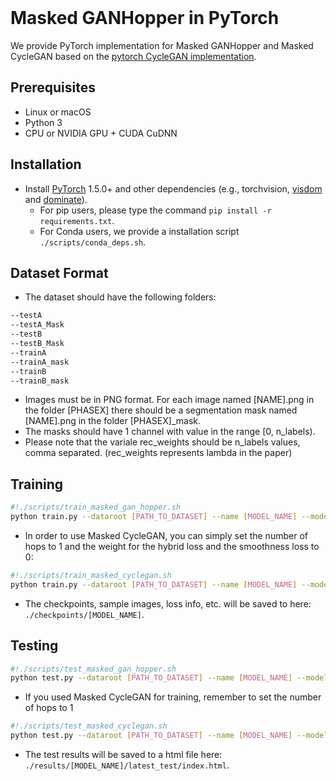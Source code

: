 <br><br><br>

# Masked GANHopper in PyTorch

We provide PyTorch implementation for Masked GANHopper and Masked CycleGAN based on the [pytorch CycleGAN implementation](https://github.com/junyanz/pytorch-CycleGAN-and-pix2pix).

## Prerequisites
- Linux or macOS
- Python 3
- CPU or NVIDIA GPU + CUDA CuDNN


## Installation

- Install [PyTorch](http://pytorch.org) 1.5.0+ and other dependencies (e.g., torchvision, [visdom](https://github.com/facebookresearch/visdom) and [dominate](https://github.com/Knio/dominate)).
  - For pip users, please type the command `pip install -r requirements.txt`.
  - For Conda users, we provide a installation script `./scripts/conda_deps.sh`.

## Dataset Format
- The dataset should have the following folders:
```bash
--testA
--testA_Mask
--testB
--testB_Mask
--trainA
--trainA_mask
--trainB
--trainB_mask
```
- Images must be in PNG format. For each image named [NAME].png in the folder [PHASEX] there should be a segmentation mask named [NAME].png in the folder [PHASEX]_mask. 
- The masks should have 1 channel with value in the range [0, n_labels). 
- Please note that the variale rec_weights should be n_labels values, comma separated. (rec_weights represents lambda in the paper)

## Training
```bash
#!./scripts/train_masked_gan_hopper.sh
python train.py --dataroot [PATH_TO_DATASET] --name [MODEL_NAME] --model masked_gan_hopper
```
- In order to use Masked CycleGAN, you can simply set the number of hops to 1 and the weight for the hybrid loss and the smoothness loss to 0:
```bash
#!./scripts/train_masked_cyclegan.sh
python train.py --dataroot [PATH_TO_DATASET] --name [MODEL_NAME] --model masked_gan_hopper --num_hops 1 --lambda_smooth 0 --lambda_hybrid 0
```
- The checkpoints, sample images, loss info, etc. will be saved to here: `./checkpoints/[MODEL_NAME]`.
## Testing

```bash
#!./scripts/test_masked_gan_hopper.sh
python test.py --dataroot [PATH_TO_DATASET] --name [MODEL_NAME] --model test --model_suffix [A or B]
```
- If you used Masked CycleGAN for training, remember to set the number of hops to 1
```bash
#!./scripts/test_masked_cyclegan.sh
python test.py --dataroot [PATH_TO_DATASET] --name [MODEL_NAME] --model test --model_suffix [A or B] --num_hops 1
```
- The test results will be saved to a html file here: `./results/[MODEL_NAME]/latest_test/index.html`.
